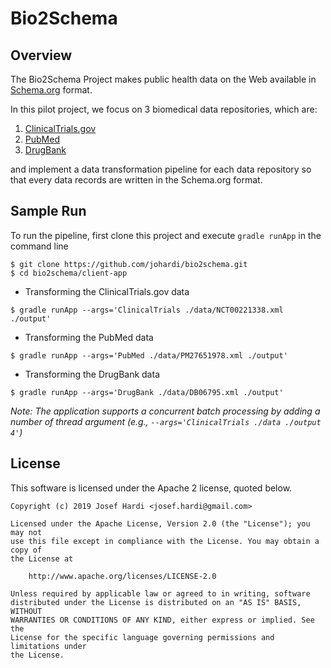 # Bio2Schema

## Overview
The Bio2Schema Project makes public health data on the Web available in [Schema.org](https://schema.org/) format.

In this pilot project, we focus on 3 biomedical data repositories, which are:
1. [ClinicalTrials.gov](https://clinicaltrials.gov/)
2. [PubMed](https://www.ncbi.nlm.nih.gov/pubmed/)
3. [DrugBank](https://www.drugbank.ca/)

and implement a data transformation pipeline for each data repository so that every data records are written in the Schema.org format.

## Sample Run
To run the pipeline, first clone this project and execute `gradle runApp` in the command line

```
$ git clone https://github.com/johardi/bio2schema.git
$ cd bio2schema/client-app
```

* Transforming the ClinicalTrials.gov data
```
$ gradle runApp --args='ClinicalTrials ./data/NCT00221338.xml ./output'
```

* Transforming the PubMed data
```
$ gradle runApp --args='PubMed ./data/PM27651978.xml ./output'
```

* Transforming the DrugBank data
```
$ gradle runApp --args='DrugBank ./data/DB06795.xml ./output'
```

_Note: The application supports a concurrent batch processing by adding a number of thread argument (e.g., `--args='ClinicalTrials ./data ./output 4'`)_

## License
This software is licensed under the Apache 2 license, quoted below.

```
Copyright (c) 2019 Josef Hardi <josef.hardi@gmail.com>

Licensed under the Apache License, Version 2.0 (the "License"); you may not
use this file except in compliance with the License. You may obtain a copy of
the License at

    http://www.apache.org/licenses/LICENSE-2.0

Unless required by applicable law or agreed to in writing, software
distributed under the License is distributed on an "AS IS" BASIS, WITHOUT
WARRANTIES OR CONDITIONS OF ANY KIND, either express or implied. See the
License for the specific language governing permissions and limitations under
the License.
```
